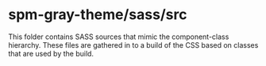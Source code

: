 # spm-gray-theme/sass/src

This folder contains SASS sources that mimic the component-class hierarchy. These files
are gathered in to a build of the CSS based on classes that are used by the build.

